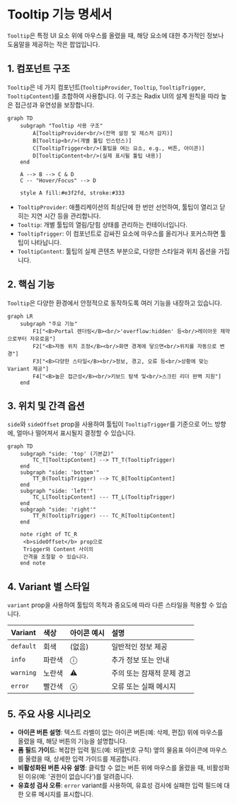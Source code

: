 # Tooltip 기능 명세서

`Tooltip`은 특정 UI 요소 위에 마우스를 올렸을 때, 해당 요소에 대한 추가적인 정보나 도움말을 제공하는 작은 팝업입니다.

## 1. 컴포넌트 구조

`Tooltip`은 네 가지 컴포넌트(`TooltipProvider`, `Tooltip`, `TooltipTrigger`, `TooltipContent`)를 조합하여 사용합니다. 이 구조는 Radix UI의 설계 원칙을 따라 높은 접근성과 유연성을 보장합니다.

```mermaid
graph TD
    subgraph "Tooltip 사용 구조"
        A[TooltipProvider<br/>(전역 설정 및 제스처 감지)]
        B[Tooltip<br/>(개별 툴팁 인스턴스)]
        C[TooltipTrigger<br/>(툴팁을 여는 요소, e.g., 버튼, 아이콘)]
        D[TooltipContent<br/>(실제 표시될 툴팁 내용)]
    end

    A --> B --> C & D
    C -- "Hover/Focus" --> D

    style A fill:#e3f2fd, stroke:#333
```

- `TooltipProvider`: 애플리케이션의 최상단에 한 번만 선언하여, 툴팁이 열리고 닫히는 지연 시간 등을 관리합니다.
- `Tooltip`: 개별 툴팁의 열림/닫힘 상태를 관리하는 컨테이너입니다.
- `TooltipTrigger`: 이 컴포넌트로 감싸진 요소에 마우스를 올리거나 포커스하면 툴팁이 나타납니다.
- `TooltipContent`: 툴팁의 실제 콘텐츠 부분으로, 다양한 스타일과 위치 옵션을 가집니다.

## 2. 핵심 기능

`Tooltip`은 다양한 환경에서 안정적으로 동작하도록 여러 기능을 내장하고 있습니다.

```mermaid
graph LR
    subgraph "주요 기능"
        F1["<B>Portal 렌더링</B><br/>'overflow:hidden' 등<br/>레이아웃 제약으로부터 자유로움"]
        F2["<B>자동 위치 조정</B><br/>화면 경계에 닿으면<br/>위치를 자동으로 변경"]
        F3["<B>다양한 스타일</B><br/>정보, 경고, 오류 등<br/>상황에 맞는 Variant 제공"]
        F4["<B>높은 접근성</B><br/>키보드 탐색 및<br/>스크린 리더 완벽 지원"]
    end
```

## 3. 위치 및 간격 옵션

`side`와 `sideOffset` prop을 사용하여 툴팁이 `TooltipTrigger`를 기준으로 어느 방향에, 얼마나 떨어져서 표시될지 결정할 수 있습니다.

```mermaid
graph TD
    subgraph "side: 'top' (기본값)"
        TC_T[TooltipContent] --> TT_T(TooltipTrigger)
    end
    subgraph "side: 'bottom'"
        TT_B(TooltipTrigger) --> TC_B[TooltipContent]
    end
    subgraph "side: 'left'"
        TC_L[TooltipContent] --- TT_L(TooltipTrigger)
    end
    subgraph "side: 'right'"
        TT_R(TooltipTrigger) --- TC_R[TooltipContent]
    end

    note right of TC_R
     <b>sideOffset</b> prop으로
     Trigger와 Content 사이의
     간격을 조절할 수 있습니다.
    end note
```

## 4. Variant 별 스타일

`variant` prop을 사용하여 툴팁의 목적과 중요도에 따라 다른 스타일을 적용할 수 있습니다.

| Variant   | 색상   | 아이콘 예시 | 설명                       |
| :-------- | :----- | :---------- | :------------------------- |
| `default` | 회색   | (없음)      | 일반적인 정보 제공         |
| `info`    | 파란색 | ⓘ           | 추가 정보 또는 안내        |
| `warning` | 노란색 | ⚠️          | 주의 또는 잠재적 문제 경고 |
| `error`   | 빨간색 | ⓧ           | 오류 또는 실패 메시지      |

## 5. 주요 사용 시나리오

- **아이콘 버튼 설명**: 텍스트 라벨이 없는 아이콘 버튼(예: 삭제, 편집) 위에 마우스를 올렸을 때, 해당 버튼의 기능을 설명합니다.
- **폼 필드 가이드**: 복잡한 입력 필드(예: 비밀번호 규칙) 옆의 물음표 아이콘에 마우스를 올렸을 때, 상세한 입력 가이드를 제공합니다.
- **비활성화된 버튼 사유 설명**: 클릭할 수 없는 버튼 위에 마우스를 올렸을 때, 비활성화된 이유(예: '권한이 없습니다')를 알려줍니다.
- **유효성 검사 오류**: `error` variant를 사용하여, 유효성 검사에 실패한 입력 필드에 대한 오류 메시지를 표시합니다.
